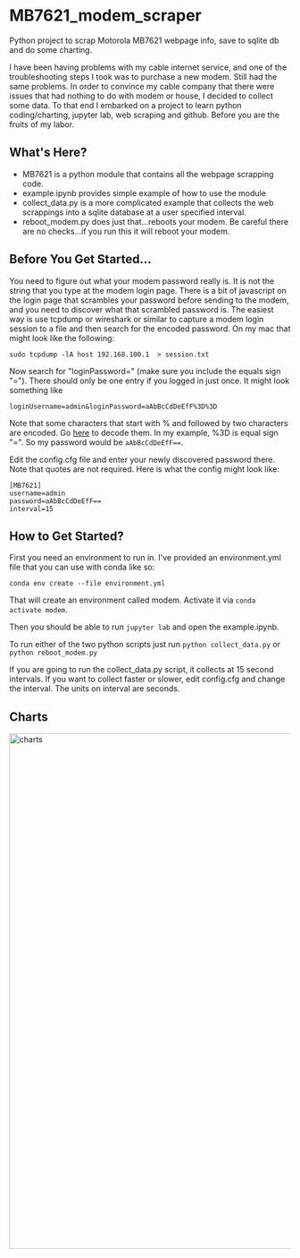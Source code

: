 # MB7621_modem_scraper
Python project to scrap Motorola MB7621 webpage info, save to sqlite db and do some charting. 

I have been having problems with my cable internet service, and one of the troubleshooting steps I took was to purchase a new modem. Still had the same problems. In order to convince my cable company that there were issues that had nothing to do with modem or house, I decided to collect some data. To that end I embarked on a project to learn python coding/charting, jupyter lab, web scraping and github. Before you are the fruits of my labor. 

## What's Here?

- MB7621 is a python module that contains all the webpage scrapping code. 
- example.ipynb provides simple example of how to use the module
- collect_data.py is a more complicated example that collects the web scrappings into a sqlite database at a user specified interval. 
- reboot_modem.py does just that...reboots your modem. Be careful there are no checks...if you run this it will reboot your modem.

## Before You Get Started...

You need to figure out what your modem password really is. It is not the string that you type at the modem login page. There is a bit of javascript on the login page that scrambles your password before sending to the modem, and you need to discover what that scrambled password is. The easiest way is use tcpdump or wireshark or similar to capture a modem login session to a file and then search for the encoded password. On my mac that might look like the following:

```sudo tcpdump -lA host 192.168.100.1  > session.txt```

Now search for "loginPassword=" (make sure you include the equals sign "="). There should only be one entry if you logged in just once. It might look something like 

```loginUsername=admin&loginPassword=aAbBcCdDeEfF%3D%3D```

Note that some characters that start with % and followed by two characters are encoded. Go [here](https://www.w3schools.com/tags/ref_urlencode.ASP) to decode them. In my example, %3D is equal sign "=". So my password would be ```aAbBcCdDeEfF==```.

Edit the config.cfg file and enter your newly discovered password there. Note that quotes are not required. Here is what the config might look like:

```
[MB7621]
username=admin
password=aAbBcCdDeEfF==
interval=15
```

## How to Get Started?

First you need an environment to run in. I've provided an environment.yml file that you can use with conda like so:

```conda env create --file environment.yml```

That will create an environment called modem. Activate it via ```conda activate modem```.

Then you should be able to run ```jupyter lab``` and open the example.ipynb. 

To run either of the two python scripts just run ```python collect_data.py``` or ```python reboot_modem.py```

If you are going to run the collect_data.py script, it collects at 15 second intervals. If you want to collect faster or slower, edit config.cfg and change the interval. The units on interval are seconds. 

## Charts

<img width="921" alt="charts" src="https://user-images.githubusercontent.com/397933889111961-5a230b00-d411-11ea-8926-f9b98e913198.png">
